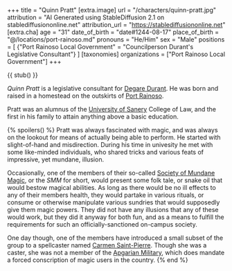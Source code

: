 +++
title = "Quinn Pratt"
[extra.image]
url = "/characters/quinn-pratt.jpg"
attribution = "AI Generated using StableDiffusion 2.1 on stablediffusiononline.net"
attribution_url = "https://stablediffusiononline.net"
[extra.cha]
age = "31"
date_of_birth = "date#1244-08-17"
place_of_birth = "@/locations/port-rainoso.md"
pronouns = "He/Him"
sex = "Male"
positions = [
  {"Port Rainoso Local Government" = "Councilperson Durant's Legislative Consultant"}
]
[taxonomies]
organizations = ["Port Rainoso Local Government"]
+++

{{ stub() }}

*Quinn Pratt* is a legislative consultant for [Degare Durant](@/characters/degare-durant.md). He was born and raised in a homestead on the outskirts of [Port Rainoso](@/locations/port-rainoso.md). 

Pratt was an alumnus of the [University of Sanery](@/organizations/university-of-sanery.md) College of Law, and the first in his family to attain anything above a basic education.

{% spoilers() %}
Pratt was always fascinated with magic, and was always on the lookout for means of actually being able to perform. He started with slight-of-hand and misdirection. During his time in univesity he met with some like-minded individuals, who shared tricks and various feats of impressive, yet mundane, illusion.

Occasionally, one of the members of their so-called [Society of Mundane Magic](@/organizations/society-of-mundane-magic.md), or the *SMM* for short, would present some folk tale, or snake oil that would bestow magical abilities. As long as there would be no ill effects to any of their members health, they would partake in various rituals, or consume or otherwise manipulate various sundries that would supposedly give them magic powers. They did not have any illusions that any of these would work, but they did it anyway for both fun, and as a means to fulfill the requirements for such an officially-sanctioned on-campus society.

One day though, one of the members have introduced a small subset of the group to a spellcaster named [Carmen Saint-Pierre](@/characters/carmen-saint-pierre.md). Though she was a caster, she was not a member of the [Apgarian Military](@/organizations/apgarian-military.md), which does mandate a forced conscription of magic users in the country. 
{% end %}